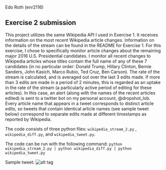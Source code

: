 Edo Roth (enr2116)

Exercise 2 submission
---------------------

This project utilizes the same Wikipedia API I used in Exercise 1. It receives information on the most recent Wikipedia article changes. Information on the details of the stream can be found in the README for Exercise 1. For this exercise, I chose to specifically monitor article changes about the remaining major 2016 U.S. Presidential candidates. I monitor all recent changes to Wikipedia articles whose titles contain the full name of any of these 7 candidates (in no particular order: Donald Trump, Hillary Clinton, Bernie Sanders, John Kasich, Marco Rubio, Ted Cruz, Ben Carson). The rate of the stream is calculated, and is averaged out over the last 3 edits made. If more than 3 edits are made in a period of 2 minutes, this is regarded as an uptake in the rate of the stream (a particularly active period of editing for these articles). In this case, an alert (along with the names of the recent articles edited) is sent to a twitter bot on my personal account, @dropshot_lob. Every article name that appears in a tweet corresponds to distinct article edits, so tweets that contain identical article names (see sample tweet below) correspond to separate edits made at different timestamps as reported by Wikipedia.

The code consists of three python files: `wikipedia_stream_2.py` , `wikipedia_diff.py`, and `wikipedia_tweet.py`.

The code can be run with the following command: `python wikipedia_stream_2.py | python wikipedia_diff.py | python wikipedia_tweet.py`

Sample tweet: 
![alt tag](https://i.gyazo.com/a298ebb670adca81705d429ecae0ab65.png)
